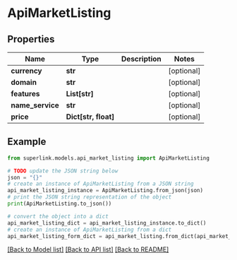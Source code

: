 # ApiMarketListing


## Properties

Name | Type | Description | Notes
------------ | ------------- | ------------- | -------------
**currency** | **str** |  | [optional] 
**domain** | **str** |  | [optional] 
**features** | **List[str]** |  | [optional] 
**name_service** | **str** |  | [optional] 
**price** | **Dict[str, float]** |  | [optional] 

## Example

```python
from superlink.models.api_market_listing import ApiMarketListing

# TODO update the JSON string below
json = "{}"
# create an instance of ApiMarketListing from a JSON string
api_market_listing_instance = ApiMarketListing.from_json(json)
# print the JSON string representation of the object
print(ApiMarketListing.to_json())

# convert the object into a dict
api_market_listing_dict = api_market_listing_instance.to_dict()
# create an instance of ApiMarketListing from a dict
api_market_listing_form_dict = api_market_listing.from_dict(api_market_listing_dict)
```
[[Back to Model list]](../README.md#documentation-for-models) [[Back to API list]](../README.md#documentation-for-api-endpoints) [[Back to README]](../README.md)


